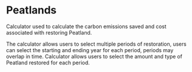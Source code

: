 # Peatlands

Calculator used to calculate the carbon emissions saved and cost associated with restoring Peatland.

The calculator allows users to select multiple periods of restoration, users can select the starting and ending year for each period, periods may overlap in time. 
Calculator allows users to select the amount and type of Peatland restored for each period.
